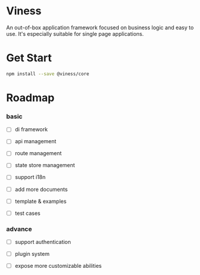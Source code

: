 # Viness

An out-of-box application framework focused on business logic and easy to use. It's especially suitable for single page applications.

# Get Start

```bash
npm install --save @viness/core

```

# Roadmap

### basic

- [ ] di framework
- [ ] api management
- [ ] route management
- [ ] state store management
- [ ] support i18n
- [ ] add more documents
- [ ] template & examples
- [ ] test cases



### advance

- [ ] support authentication
- [ ] plugin system
- [ ] expose more customizable abilities


